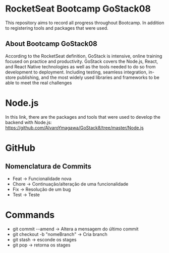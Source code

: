 # RocketSeat Bootcamp GoStack08
This repository aims to record all progress throughout Bootcamp. In addition to registering tools and packages that were used.

## About Bootcamp GoStack08
According to the RocketSeat definition, GoStack is intensive, online training focused on practice and productivity. GoStack covers the Node.js, React, and React Native technologies as well as the tools needed to do so from development to deployment. Including testing, seamless integration, in-store publishing, and the most widely used libraries and frameworks to be able to meet the real challenges

# Node.js
In this link, there are the packages and tools that were used to develop the backend with Node.js:
https://github.com/AlvaroYmagawa/GoStack8/tree/master/Node.js

# GitHub
## Nomenclatura de Commits
* Feat -> Funcionalidade nova
* Chore -> Continuação/alteração de uma funcionalidade 
* Fix -> Resolução de um bug
* Test -> Teste

# Commands
* git commit --amend -> Altera a mensagem do último commit
* git checkout -b "nomeBranch" -> Cria branch
* git stash -> esconde os stages 
* git pop -> retorna os stages



